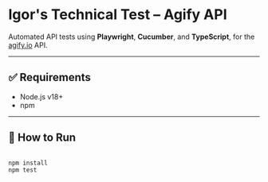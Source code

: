 # Igor's Technical Test – Agify API

Automated API tests using **Playwright**, **Cucumber**, and **TypeScript**, for the [agify.io](https://agify.io) API.

---

## ✅ Requirements

- Node.js v18+
- npm

---

## 🚀 How to Run

```bash

npm install
npm test
